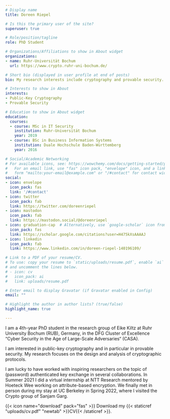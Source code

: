 ```yaml
---
# Display name
title: Doreen Riepel

# Is this the primary user of the site?
superuser: true

# Role/position/tagline
role: PhD Student

# Organizations/Affiliations to show in About widget
organizations:
- name: Ruhr-Universität Bochum
  url: https://www.crypto.ruhr-uni-bochum.de/

# Short bio (displayed in user profile at end of posts)
bio: My research interests include cryptography and provable security.

# Interests to show in About
interests:
- Public-Key Cryptography
- Provable Security

# Education to show in About widget
education:
  courses:
  - course: MSc in IT Security
    institution: Ruhr-Universität Bochum
    year: 2019
  - course: BSc in Business Information Systems
    institution: Duale Hochschule Baden-Württemberg
    year: 2016

# Social/Academic Networking
# For available icons, see: https://wowchemy.com/docs/getting-started/page-builder/#icons
#   For an email link, use "fas" icon pack, "envelope" icon, and a link in the
#   form "mailto:your-email@example.com" or "/#contact" for contact widget.
social:
- icon: envelope
  icon_pack: fas
  link: '/#contact'
- icon: twitter
  icon_pack: fab
  link: https://twitter.com/doreenriepel
- icon: mastodon
  icon_pack: fab
  link: https://mastodon.social/@doreenriepel
- icon: graduation-cap  # Alternatively, use `google-scholar` icon from `ai` icon pack
  icon_pack: fas
  link: https://scholar.google.com/citations?user=H475kXsAAAAJ
- icon: linkedin
  icon_pack: fab
  link: https://www.linkedin.com/in/doreen-riepel-140196109/

# Link to a PDF of your resume/CV.
# To use: copy your resume to `static/uploads/resume.pdf`, enable `ai` icons in `params.toml`, 
# and uncomment the lines below.
# - icon: cv
#   icon_pack: ai
#   link: uploads/resume.pdf

# Enter email to display Gravatar (if Gravatar enabled in Config)
email: ""

# Highlight the author in author lists? (true/false)
highlight_name: true

---
```


I am a 4th-year PhD student in the research group of Eike Kiltz at Ruhr University Bochum (RUB), Germany, in the DFG Cluster of Excellence “Cyber Security in the Age of Large-Scale Adversaries“ (CASA).

I am interested in public-key cryptography and in particular in provable security. My research focuses on the design and analysis of cryptographic protocols.

I am lucky to have worked with inspiring researchers on the topic of (password) authenticated key exchange in several collaborations. In Summer 2021 I did a virtual internship at NTT Research mentored by Hoeteck Wee working on attribute-based encryption. We finally met in person during my stay at UC Berkeley in Spring 2022, where I visited the Crypto group of Sanjam Garg.


{{< icon name="download" pack="fas" >}} Download my {{< staticref "uploads/cv.pdf" "newtab" >}}CV{{< /staticref >}}.

